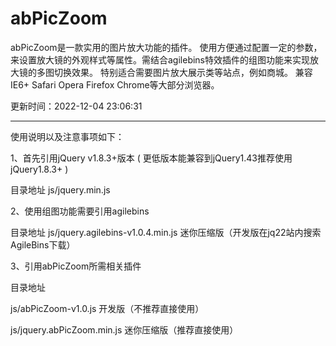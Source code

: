 # abPicZoom
abPicZoom是一款实用的图片放大功能的插件。 使用方便通过配置一定的参数，来设置放大镜的外观样式等属性。需结合agilebins特效插件的组图功能来实现放大镜的多图切换效果。 特别适合需要图片放大展示类等站点，例如商城。 兼容IE6+ Safari Opera Firefox Chrome等大部分浏览器。

更新时间：2022-12-04 23:06:31

---------------------------------------
使用说明以及注意事项如下：

1、首先引用jQuery v1.8.3+版本 ( 更低版本能兼容到jQuery1.43推荐使用jQuery1.8.3+ )

   目录地址 js/jquery.min.js


2、使用组图功能需要引用agilebins

   目录地址 js/jquery.agilebins-v1.0.4.min.js 迷你压缩版（开发版在jq22站内搜索AgileBins下载）


3、引用abPicZoom所需相关插件

   目录地址

   js/abPicZoom-v1.0.js 开发版（不推荐直接使用）

   js/jquery.abPicZoom.min.js 迷你压缩版（推荐直接使用）   